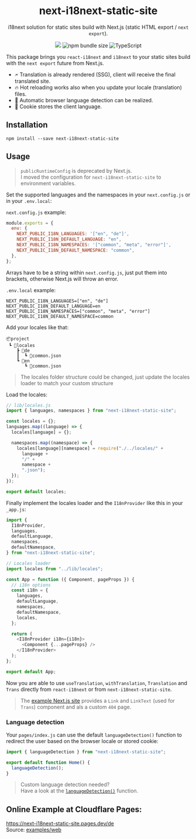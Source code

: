 <div align="center">
  <h1>next-i18next-static-site</h1>
  <p>i18next solution for static sites build with Next.js (static HTML export / <code>next export</code>).</p>
  <p>
    <a href="https://www.npmjs.com/package/next-i18next-static-site"><img src="https://img.shields.io/npm/v/next-i18next-static-site/latest?style=flat-square&label=latest%20stable" /></a>
    <img src="https://img.shields.io/bundlephobia/minzip/next-i18next-static-site?style=flat-square" alt="npm bundle size" />
    <img src="https://shields.io/badge/TypeScript-3178C6?logo=TypeScript&logoColor=fff&style=flat-square" alt="TypeScript" />
  </p>
</div>

This package brings you `react-i18next` and `i18next` to your static sites build with the `next export` future from Next.js.

- 🗲 Translation is already rendered (SSG), client will receive the final translated site.
- 🔥 Hot reloading works also when you update your locale (translation) files.
- 🚀 Automatic browser language detection can be realized.
- 🍪 Cookie stores the client language.

## Installation

```
npm install --save next-i18next-static-site
```

## Usage

> `publicRuntimeConfig` is deprecated by Next.js.  
> I moved the configuration for `next-i18next-static-site` to environment variables.

Set the supported languages and the namespaces in your `next.config.js` or in your `.env.local`:

`next.config.js` example:

```js
module.exports = {
  env: {
    NEXT_PUBLIC_I18N_LANGUAGES: '["en", "de"]',
    NEXT_PUBLIC_I18N_DEFAULT_LANGUAGE: "en",
    NEXT_PUBLIC_I18N_NAMESPACES: '["common", "meta", "error"]',
    NEXT_PUBLIC_I18N_DEFAULT_NAMESPACE: "common",
  },
};
```

Arrays have to be a string within `next.config.js`, just put them into brackets, otherwise Next.js will throw an error.

`.env.local` example:

```
NEXT_PUBLIC_I18N_LANGUAGES=["en", "de"]
NEXT_PUBLIC_I18N_DEFAULT_LANGUAGE=en
NEXT_PUBLIC_I18N_NAMESPACES=["common", "meta", "error"]
NEXT_PUBLIC_I18N_DEFAULT_NAMESPACE=common
```

Add your locales like that:

```
📦project
 ┗ 📂locales
    ┣ 📂de
    ┃  ┗ 📜common.json
    ┗ 📂en
       ┗ 📜common.json
```

> The locales folder structure could be changed, just update the locales loader to match your custom structure

Load the locales:

```js
// lib/locales.js
import { languages, namespaces } from "next-i18next-static-site";

const locales = {};
languages.map((language) => {
  locales[language] = {};

  namespaces.map((namespace) => {
    locales[language][namespace] = require("./../locales/" +
      language +
      "/" +
      namespace +
      ".json");
  });
});

export default locales;
```

Finally implement the locales loader and the `I18nProvider` like this in your `_app.js`:

```js
import {
  I18nProvider,
  languages,
  defaultLanguage,
  namespaces,
  defaultNamespace,
} from "next-i18next-static-site";

// Locales loader
import locales from "../lib/locales";

const App = function ({ Component, pageProps }) {
  // i18n options
  const i18n = {
    languages,
    defaultLanguage,
    namespaces,
    defaultNamespace,
    locales,
  };

  return (
    <I18nProvider i18n={i18n}>
      <Component {...pageProps} />
    </I18nProvider>
  );
};

export default App;
```

Now you are able to use `useTranslation`, `withTranslation`, `Translation` and `Trans` directly from `react-i18next` or from `next-i18next-static-site`.

> The [example Next.js site](https://github.com/xairoo/next-i18next-static-site/tree/main/apps/web-ts) provides a `Link` and `LinkText` (used for `Trans`) component and als a custom `404` page.

### Language detection

Your `pages/index.js` can use the default `languageDetection()` function to redirect the user based on the browser locale or stored cookie:

```js
import { languageDetection } from "next-i18next-static-site";

export default function Home() {
  languageDetection();
}
```

> Custom language detection needed?  
> Have a look at the [`languageDetection()`](https://github.com/xairoo/next-i18next-static-site/blob/main/packages/next-i18next-static-site/src/index.tsx) function.

## Online Example at Cloudflare Pages:

https://next-i18next-static-site.pages.dev/de  
Source: [examples/web](https://github.com/xairoo/next-i18next-static-site/tree/main/examples/web)
